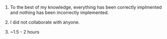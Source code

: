 1) To the best of my knowledge, everything has been correctly implmented and
nothing has been incorrectly implemented.

2) I did not collaborate with anyone.

3) ~1.5 - 2 hours
